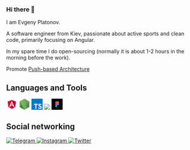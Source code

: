 ### Hi there 👋

I am Evgeny Platonov.

A software engineer from Kiev, passionate about active sports and clean code, primarily focusing on Angular.

In my spare time I do open-sourcing (normally it is about 1-2 hours in the morning before the work).

Promote [Push-based Architecture](https://medium.com/@thomasburlesonIA/push-based-architectures-with-rxjs-81b327d7c32d)

## Languages and Tools

<code><img height="30" src="https://raw.githubusercontent.com/github/explore/80688e429a7d4ef2fca1e82350fe8e3517d3494d/topics/angular/angular.png"></code>
<code><img height="30" src="https://raw.githubusercontent.com/github/explore/80688e429a7d4ef2fca1e82350fe8e3517d3494d/topics/nodejs/nodejs.png"></code>
<code><img height="30" src="https://raw.githubusercontent.com/github/explore/80688e429a7d4ef2fca1e82350fe8e3517d3494d/topics/typescript/typescript.png"></code>
<code><img height="30" src="https://habrastorage.org/webt/d0/g4/wj/d0g4wjovwabpzhaetmqydzwff1o.jpeg"></code>
<code><img height="30" src="https://raw.githubusercontent.com/github/explore/05d0f0dfceafd861bdf2b53559399dae7b2e2d8b/topics/figma/figma.png"></code>

## Social networking

<a href="https://t.me/ultramarine256" target="_blank">
  <img src="https://img.shields.io/badge/-Telegram-0088cc?style=flat-square&logo=telegram" alt="Telegram">
</a>
<a href="https://instagram.com/ultramar256" target="_blank">
  <img src="https://img.shields.io/badge/Instagram-E4405F?style=flat-square&logo=instagram&logoColor=white" alt="Instagram">
</a>
<a href="https://twitter.com/ultramarine256" target="_blank">
  <img src="https://img.shields.io/badge/-Twitter-1ca0f1?style=flat-square&labelColor=1ca0f1&logo=twitter&logoColor=white" alt="Twitter">
</a>



